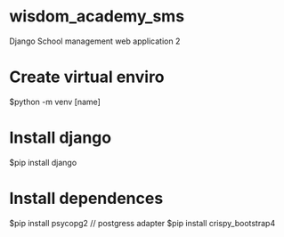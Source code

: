 # wisdom_academy_sms
Django School management  web application 2

# Create virtual enviro
  $python -m venv [name]
  
# Install django
  $pip install django

# Install dependences
  $pip install psycopg2 // postgress adapter
  $pip install crispy_bootstrap4

  

